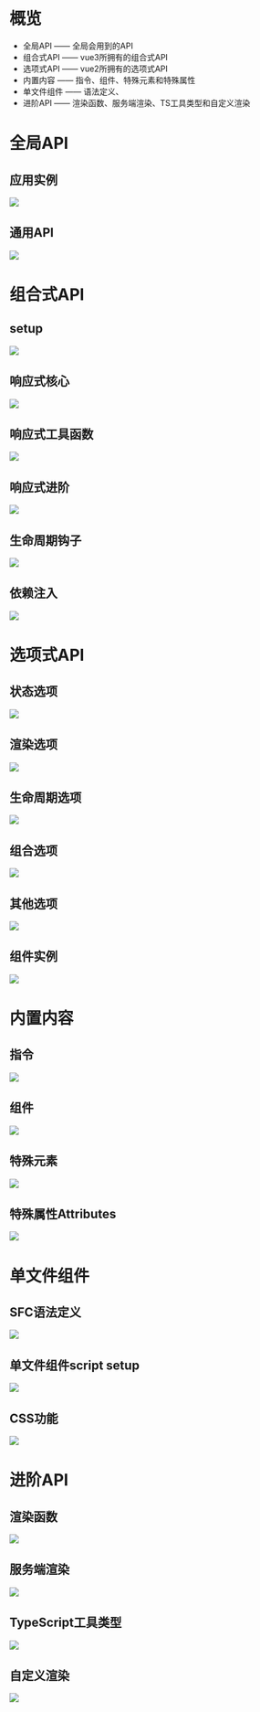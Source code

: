 # 概览

-   全局API —— 全局会用到的API
-   组合式API —— vue3所拥有的组合式API
-   选项式API —— vue2所拥有的选项式API
-   内置内容 —— 指令、组件、特殊元素和特殊属性
-   单文件组件 —— 语法定义、
-   进阶API —— 渲染函数、服务端渲染、TS工具类型和自定义渲染

# 全局API

## 应用实例

![](https://p3-juejin.byteimg.com/tos-cn-i-k3u1fbpfcp/92430ca1a5264ac48d7958a886eeae30~tplv-k3u1fbpfcp-zoom-1.image)

## 通用API

![](https://p3-juejin.byteimg.com/tos-cn-i-k3u1fbpfcp/38a53e22ebfd4673b60d4cac2af12a6e~tplv-k3u1fbpfcp-zoom-1.image)

# 组合式API

## setup

![](https://p3-juejin.byteimg.com/tos-cn-i-k3u1fbpfcp/180cbe74f90643329a9eabe5fc3791d9~tplv-k3u1fbpfcp-zoom-1.image)

## 响应式核心

![](https://p3-juejin.byteimg.com/tos-cn-i-k3u1fbpfcp/b480a03cfdca4fb4bc19e3ca389ffb93~tplv-k3u1fbpfcp-zoom-1.image)

## 响应式工具函数

![](https://p3-juejin.byteimg.com/tos-cn-i-k3u1fbpfcp/7860757d4dfd47279ce9bbba0cf37ff0~tplv-k3u1fbpfcp-zoom-1.image)

## 响应式进阶

![](https://p3-juejin.byteimg.com/tos-cn-i-k3u1fbpfcp/18790fb228f54dee962e9a7801fa1425~tplv-k3u1fbpfcp-zoom-1.image)

## 生命周期钩子

![](https://p3-juejin.byteimg.com/tos-cn-i-k3u1fbpfcp/4d1b8113458b45118f3d453edd87cc4b~tplv-k3u1fbpfcp-zoom-1.image)

## 依赖注入

![](https://p3-juejin.byteimg.com/tos-cn-i-k3u1fbpfcp/f70a45a1e57d45c88ba521eefcd52a2d~tplv-k3u1fbpfcp-zoom-1.image)

# 选项式API

## 状态选项

![](https://p3-juejin.byteimg.com/tos-cn-i-k3u1fbpfcp/3b8994f45906479fb686cae444ef4045~tplv-k3u1fbpfcp-zoom-1.image)

## 渲染选项

![](https://p3-juejin.byteimg.com/tos-cn-i-k3u1fbpfcp/d621d3c544c94c388bdffc7aea9efc22~tplv-k3u1fbpfcp-zoom-1.image)

## 生命周期选项

![](https://p3-juejin.byteimg.com/tos-cn-i-k3u1fbpfcp/d2870900999b44988d85f2b17c664b93~tplv-k3u1fbpfcp-zoom-1.image)

## 组合选项

![](https://p3-juejin.byteimg.com/tos-cn-i-k3u1fbpfcp/6bee8571d44541db90e1a09cec3147a1~tplv-k3u1fbpfcp-zoom-1.image)

## 其他选项

![](https://p3-juejin.byteimg.com/tos-cn-i-k3u1fbpfcp/23ef61ad60834d7c998587845eb72eb9~tplv-k3u1fbpfcp-zoom-1.image)

## 组件实例

![](https://p3-juejin.byteimg.com/tos-cn-i-k3u1fbpfcp/d8fc25b557b14ff697ba062284e4fd67~tplv-k3u1fbpfcp-zoom-1.image)

# 内置内容

## 指令

![](https://p3-juejin.byteimg.com/tos-cn-i-k3u1fbpfcp/27568fda172142cfafb174ca60bf702a~tplv-k3u1fbpfcp-zoom-1.image)

## 组件

![](https://p3-juejin.byteimg.com/tos-cn-i-k3u1fbpfcp/734a58d390844516ac5795e24bfecc35~tplv-k3u1fbpfcp-zoom-1.image)

## 特殊元素

![](https://p3-juejin.byteimg.com/tos-cn-i-k3u1fbpfcp/c1c9b87d096e4aeb85c9053a28065e86~tplv-k3u1fbpfcp-zoom-1.image)

## 特殊属性Attributes

![](https://p3-juejin.byteimg.com/tos-cn-i-k3u1fbpfcp/65b3e4fbad654617805e5cb33b8313ef~tplv-k3u1fbpfcp-zoom-1.image)

#

# 单文件组件

## SFC语法定义

![](https://p3-juejin.byteimg.com/tos-cn-i-k3u1fbpfcp/a759701261f848d4b5867cc2b3d1d014~tplv-k3u1fbpfcp-zoom-1.image)

## 单文件组件script setup

![](https://p3-juejin.byteimg.com/tos-cn-i-k3u1fbpfcp/971eb6c69f8c4be1ae4d5585c1c28133~tplv-k3u1fbpfcp-zoom-1.image)

## CSS功能

![](https://p3-juejin.byteimg.com/tos-cn-i-k3u1fbpfcp/e34c5d3851e8435eac0579a96bb9aabb~tplv-k3u1fbpfcp-zoom-1.image)

# 进阶API

## 渲染函数

![](https://p3-juejin.byteimg.com/tos-cn-i-k3u1fbpfcp/8a5d43bf28714ded9f5e603c4ab949ca~tplv-k3u1fbpfcp-zoom-1.image)

## 服务端渲染

![](https://p3-juejin.byteimg.com/tos-cn-i-k3u1fbpfcp/0e9c140270ac43278441bcb23f5cd758~tplv-k3u1fbpfcp-zoom-1.image)

## TypeScript工具类型

![](https://p3-juejin.byteimg.com/tos-cn-i-k3u1fbpfcp/2d37e0502a5d4ff69eacabab3a8ad517~tplv-k3u1fbpfcp-zoom-1.image)

## 自定义渲染

![](https://p3-juejin.byteimg.com/tos-cn-i-k3u1fbpfcp/eb4df101cf134b86b89154c3afe49693~tplv-k3u1fbpfcp-zoom-1.image)